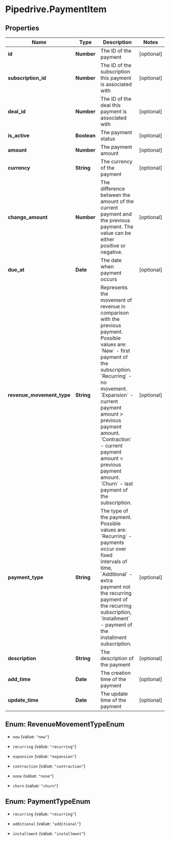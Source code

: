 # Pipedrive.PaymentItem

## Properties

Name | Type | Description | Notes
------------ | ------------- | ------------- | -------------
**id** | **Number** | The ID of the payment | [optional] 
**subscription_id** | **Number** | The ID of the subscription this payment is associated with | [optional] 
**deal_id** | **Number** | The ID of the deal this payment is associated with | [optional] 
**is_active** | **Boolean** | The payment status | [optional] 
**amount** | **Number** | The payment amount | [optional] 
**currency** | **String** | The currency of the payment | [optional] 
**change_amount** | **Number** | The difference between the amount of the current payment and the previous payment. The value can be either positive or negative. | [optional] 
**due_at** | **Date** | The date when payment occurs | [optional] 
**revenue_movement_type** | **String** | Represents the movement of revenue in comparison with the previous payment. Possible values are: &#x60;New&#x60; - first payment of the subscription. &#x60;Recurring&#x60; - no movement. &#x60;Expansion&#x60; - current payment amount &gt; previous payment amount. &#x60;Contraction&#x60; - current payment amount &lt; previous payment amount. &#x60;Churn&#x60; - last payment of the subscription. | [optional] 
**payment_type** | **String** | The type of the payment. Possible values are: &#x60;Recurring&#x60; - payments occur over fixed intervals of time, &#x60;Additional&#x60; - extra payment not the recurring payment of the recurring subscription, &#x60;Installment&#x60; - payment of the installment subscription. | [optional] 
**description** | **String** | The description of the payment | [optional] 
**add_time** | **Date** | The creation time of the payment | [optional] 
**update_time** | **Date** | The update time of the payment | [optional] 



## Enum: RevenueMovementTypeEnum


* `new` (value: `"new"`)

* `recurring` (value: `"recurring"`)

* `expansion` (value: `"expansion"`)

* `contraction` (value: `"contraction"`)

* `none` (value: `"none"`)

* `churn` (value: `"churn"`)





## Enum: PaymentTypeEnum


* `recurring` (value: `"recurring"`)

* `additional` (value: `"additional"`)

* `installment` (value: `"installment"`)




